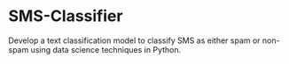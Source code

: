 # SMS-Classifier
Develop a text classification model to classify SMS as either spam or non-spam using data science techniques in Python.
